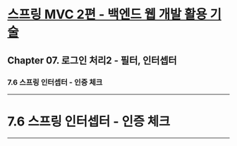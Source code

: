 # <a href = "../README.md" target="_blank">스프링 MVC 2편 - 백엔드 웹 개발 활용 기술</a>
## Chapter 07. 로그인 처리2 - 필터, 인터셉터
### 7.6 스프링 인터셉터 - 인증 체크


---

# 7.6 스프링 인터셉터 - 인증 체크

---

